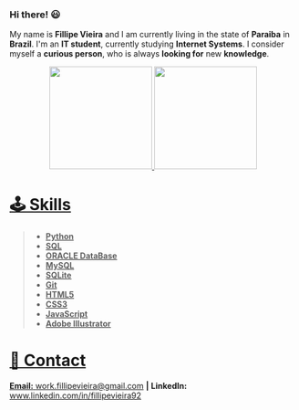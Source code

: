 ### Hi there! 😃
My name is **Fillipe Vieira** and I am currently living in the state of **Paraiba** in **Brazil**.
I'm an **IT student**, currently studying **Internet Systems**.
I consider myself a **curious person**, who is always **looking for** new **knowledge**.
</br>

<div align="center">
  <a href="https://github.com/fillipevieira92">
  <img height="180em" src="https://github-readme-stats.vercel.app/api?username=fillipevieira92&show_icons=true&theme=dark&include_all_commits=true&count_private=true"/>
  <img height="180em" src="https://github-readme-stats.vercel.app/api/top-langs/?username=fillipevieira92&layout=compact&langs_count=7&theme=dark"/>
</div>

# 🕹️ Skills

>- **Python**
> - **SQL**
> - **ORACLE DataBase**
> - **MySQL**
> - **SQLite**
> - **Git**
> - **HTML5**
> - **CSS3**
> - **JavaScript**
> - **Adobe Illustrator**

# 📇 Contact

**Email:** work.fillipevieira@gmail.com
**|** **LinkedIn:** www.linkedin.com/in/fillipevieira92
